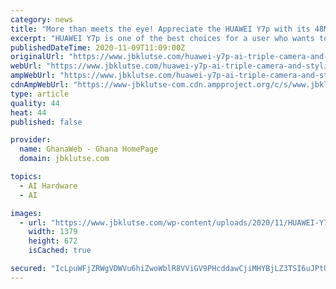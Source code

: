 ```yaml
---
category: news
title: "More than meets the eye! Appreciate the HUAWEI Y7p with its 48MP AI triple camera and stylish design"
excerpt: "HUAWEI Y7p is one of the best choices for a user who wants to buy a smartphone that promises them more features and power, without having to go out of their budget."
publishedDateTime: 2020-11-09T11:09:00Z
originalUrl: "https://www.jbklutse.com/huawei-y7p-ai-triple-camera-and-stylish-design/"
webUrl: "https://www.jbklutse.com/huawei-y7p-ai-triple-camera-and-stylish-design/"
ampWebUrl: "https://www.jbklutse.com/huawei-y7p-ai-triple-camera-and-stylish-design/amp/"
cdnAmpWebUrl: "https://www-jbklutse-com.cdn.ampproject.org/c/s/www.jbklutse.com/huawei-y7p-ai-triple-camera-and-stylish-design/amp/"
type: article
quality: 44
heat: 44
published: false

provider:
  name: GhanaWeb - Ghana HomePage
  domain: jbklutse.com

topics:
  - AI Hardware
  - AI

images:
  - url: "https://www.jbklutse.com/wp-content/uploads/2020/11/HUAWEI-Y7p-AI-triple-camera-and-stylish-design.jpg"
    width: 1379
    height: 672
    isCached: true

secured: "IcLpuWFjZRWgVDWVu6hiZwoWblR8VViGV9PHcddawCjiMHYBjLZ3TSI6uJPtULRucuHRCUuMTbGIQAzaey5uSaCUO1Gu2K5l5MlzFdrqH0ObrL1SyPDhr54DVpV0Jna/ZKQAiJoWO4XYfaRl5pIAwQM0EUlIKIguJFY8X533QoKmnftJ3gnWvBrdyJNbMr5TfSC4UP0ZhWTOQh4ekoCrzH+E9TBUz+Lak00JMavaoUWNH4Y3WVRLZY7VPMilcBsYzHaid5ZLEeJ5pZTLgT6cSnJCrqj6+WYgB8x/+etZJLW6GoeguM0qT6J61FLKgChgwMZpen6E0/DrmEGPnb0NSBYKITQKIAkLXcbvrxXYIho=;D32AolXQYL6+0v+dG7/7cg=="
---
```



